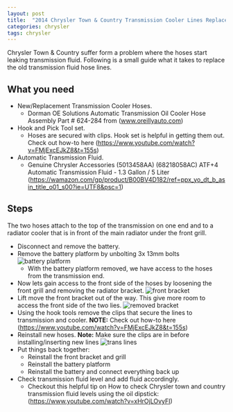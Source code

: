 ```yaml
---
layout: post
title:  "2014 Chrysler Town & Country Transmission Cooler Lines Replacement"
categories: chrysler 
tags: chrysler
---
```


Chrysler Town & Country suffer form a problem where the hoses start leaking transmission fluid. Following is a small guide what it takes to replace the old transmission fluid hose lines.

## What you need
* New/Replacement Transmission Cooler Hoses.
    - Dorman OE Solutions Automatic Transmission Oil Cooler Hose Assembly Part # 624-284 from (www.oreillyauto.com)
* Hook and Pick Tool set. 
    - Hoses are secured with clips. Hook set is helpful in getting them out. Check out how-to here (https://www.youtube.com/watch?v=FMjExcEJkZ8&t=155s)
* Automatic Transmission Fluid. 
    - Genuine Chrysler Accessories (5013458AA) (68218058AC) ATF+4 Automatic Transmission Fluid - 1.3 Gallon / 5 Liter (https://wamazon.com/gp/product/B00BV4D182/ref=ppx_yo_dt_b_asin_title_o01_s00?ie=UTF8&psc=1)

## Steps
The two hoses attach to the top of the transmission on one end and to a radiator cooler that is in front of the main radiator under the front grill.

* Disconnect and remove the battery.
* Remove the battery platform by unbolting 3x 13mm bolts
![battery platform](/extras/chrysler/battery_splatform.jpg)
    - With the battery platform removed, we have access to the hoses from the transmission end.
* Now lets gain access to the front side of the hoses by loosening the front grill and removing the radiator bracket. 
![front bracket](/extras/chrysler/front_bracket.jpg)
* Lift move the front bracket out of the way. This give more room to access the front side of the two lies. 
![removed bracket](/extras/chrysler/bracket_removed.jpg)
* Using the hook tools remove the clips that secure the lines to transmission and cooler. **NOTE:** Check out how-to here (https://www.youtube.com/watch?v=FMjExcEJkZ8&t=155s)
* Reinstall new hoses. **Note:** Make sure the clips are in before installing/inserting new lines
![trans lines](/extras/chrysler/trans_lines.jpg)
* Put things back together:
    - Reinstall the front bracket and grill
    - Reinstall the battery platform
    - Reinstall the battery and connect everything back up
* Check transmission fluid level and add fluid accordingly.
    - Checkout this helpful tip on How to check Chrysler town and country transmission fluid levels using the oil dipstick: (https://www.youtube.com/watch?v=xHrOjLOvyFI)
